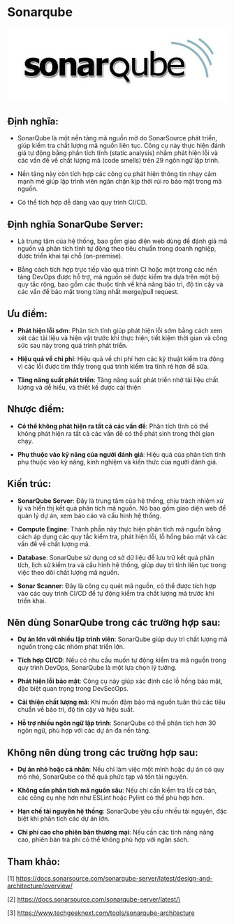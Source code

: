 # Sonarqube

![SonarQube logo](/asset/sonarqube-logo.jpg)

## Định nghĩa: 

- SonarQube là một nền tảng mã nguồn mở do SonarSource phát triển, giúp kiểm tra chất lượng mã nguồn liên tục. Công cụ này thực hiện đánh giá tự động bằng phân tích tĩnh (static analysis) nhằm phát hiện lỗi và các vấn đề về chất lượng mã (code smells) trên 29 ngôn ngữ lập trình.

- Nền tảng này còn tích hợp các công cụ phát hiện thông tin nhạy cảm mạnh mẽ giúp lập trình viên ngăn chặn kịp thời rủi ro bảo mật trong mã nguồn. 

- Có thể tích hợp dễ dàng vào quy trình CI/CD.

## Định nghĩa SonarQube Server:

- Là trung tâm của hệ thống, bao gồm giao diện web dùng để đánh giá mã nguồn và phân tích tĩnh tự động theo tiêu chuẩn trong doanh nghiệp, được triển khai tại chỗ (on-premise).

- Bằng cách tích hợp trực tiếp vào quá trình CI hoặc một trong các nền tảng DevOps được hỗ trợ, mã nguồn sẽ được kiểm tra dựa trên một bộ quy tắc rộng, bao gồm các thuộc tính về khả năng bảo trì, độ tin cậy và các vấn đề bảo mật trong từng nhất merge/pull request.

## Ưu điểm:

- **Phát hiện lỗi sớm**: Phân tích tĩnh giúp phát hiện lỗi sớm bằng cách xem xét các tài liệu và hiện vật trước khi thực hiện, tiết kiệm thời gian và công sức sau này trong quá trình phát triển.

- **Hiệu quả về chi phí**: Hiệu quả về chi phí hơn các kỹ thuật kiểm tra động vì các lỗi được tìm thấy trong quá trình kiểm tra tĩnh rẻ hơn để sửa.

- **Tăng năng suất phát triển**: Tăng năng suất phát triển nhờ tài liệu chất lượng và dễ hiểu, và thiết kế được cải thiện

## Nhược điểm:

- **Có thể không phát hiện ra tất cả các vấn đề**: Phân tích tĩnh có thể không phát hiện ra tất cả các vấn đề có thể phát sinh trong thời gian chạy.

- **Phụ thuộc vào kỹ năng của người đánh giá**: Hiệu quả của phân tích tĩnh phụ thuộc vào kỹ năng, kinh nghiệm và kiến ​​thức của người đánh giá.

## Kiến trúc:

- **SonarQube Server**: Đây là trung tâm của hệ thống, chịu trách nhiệm xử lý và hiển thị kết quả phân tích mã nguồn. Nó bao gồm giao diện web để quản lý dự án, xem báo cáo và cấu hình hệ thống.

- **Compute Engine**: Thành phần này thực hiện phân tích mã nguồn bằng cách áp dụng các quy tắc kiểm tra, phát hiện lỗi, lỗ hổng bảo mật và các vấn đề về chất lượng mã.

- **Database**: SonarQube sử dụng cơ sở dữ liệu để lưu trữ kết quả phân tích, lịch sử kiểm tra và cấu hình hệ thống, giúp duy trì tính liên tục trong việc theo dõi chất lượng mã nguồn.

- **Sonar Scanner**: Đây là công cụ quét mã nguồn, có thể được tích hợp vào các quy trình CI/CD để tự động kiểm tra chất lượng mã trước khi triển khai.

## Nên dùng SonarQube trong các trường hợp sau:

- **Dự án lớn với nhiều lập trình viên**: SonarQube giúp duy trì chất lượng mã nguồn trong các nhóm phát triển lớn.

- **Tích hợp CI/CD**: Nếu có nhu cầu muốn tự động kiểm tra mã nguồn trong quy trình DevOps, SonarQube là một lựa chọn lý tưởng.

- **Phát hiện lỗi bảo mật**: Công cụ này giúp xác định các lỗ hổng bảo mật, đặc biệt quan trọng trong DevSecOps.

- **Cải thiện chất lượng mã**:  Khi muốn đảm bảo mã nguồn tuân thủ các tiêu chuẩn về bảo trì, độ tin cậy và hiệu suất.

- **Hỗ trợ nhiều ngôn ngữ lập trình**: SonarQube có thể phân tích hơn 30 ngôn ngữ, phù hợp với các dự án đa nền tảng.

## Không nên dùng trong các trường hợp sau:

- **Dự án nhỏ hoặc cá nhân**: Nếu chỉ làm việc một mình hoặc dự án có quy mô nhỏ, SonarQube có thể quá phức tạp và tốn tài nguyên.

- **Không cần phân tích mã nguồn sâu**: Nếu chỉ cần kiểm tra lỗi cơ bản, các công cụ nhẹ hơn như ESLint hoặc Pylint có thể phù hợp hơn.

- **Hạn chế tài nguyên hệ thống**: SonarQube yêu cầu nhiều tài nguyên, đặc biệt khi phân tích các dự án lớn.

- **Chi phí cao cho phiên bản thương mại**: Nếu cần các tính năng nâng cao, phiên bản trả phí có thể không phù hợp với ngân sách.

## Tham khảo:

[1] https://docs.sonarsource.com/sonarqube-server/latest/design-and-architecture/overview/

[2] https://docs.sonarsource.com/sonarqube-server/latest/\

[3] https://www.techgeeknext.com/tools/sonarqube-architecture